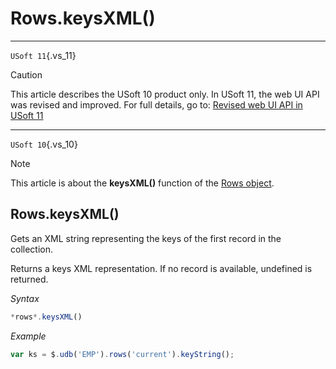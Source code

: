 # Rows.keysXML()



----

`USoft 11`{.vs_11}

> [!CAUTION]
> This article describes the USoft 10 product only.
> In USoft 11, the web UI API was revised and improved. For full details, go to:
> [Revised web UI API in USoft 11](/docs/Web%20and%20app%20UIs/UDB%20udb/Revised%20web%20UI%20API%20in%20USoft%2011.md)

----

`USoft 10`{.vs_10}

> [!NOTE]
> This article is about the **keysXML()** function of the [Rows object](/docs/Web%20and%20app%20UIs/UDB%20Rows).

## **Rows.keysXML()**

Gets an XML string representing the keys of the first record in the collection.

Returns a keys XML representation. If no record is available, undefined is returned.

*Syntax*

```js
*rows*.keysXML()
```

*Example*

```js
var ks = $.udb('EMP').rows('current').keyString();
```

 